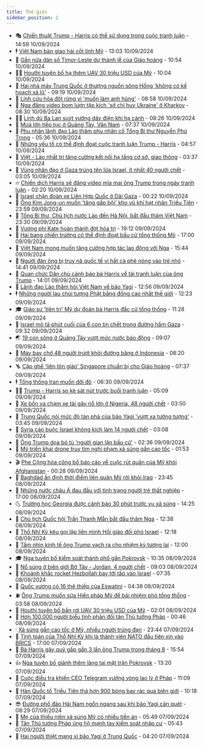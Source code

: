 ```yaml
---
title: Thế giới
sidebar_position: 2
---
```


<!-- vnexpress-the-gioi:START -->
- 🎭 [Chiến thuật Trump - Harris có thể sử dụng trong cuộc tranh luận](https://vnexpress.net/chien-thuat-trump-harris-co-the-su-dung-trong-cuoc-tranh-luan-4791014.html) - 14:59 10/09/2024
- 🕴 [Việt Nam bàn giao hài cốt lính Mỹ](https://vnexpress.net/viet-nam-ban-giao-hai-cot-linh-my-4791372.html) - 13:03 10/09/2024
- 🤭 [Gần nửa dân số Timor-Leste dự thánh lễ của Giáo hoàng](https://vnexpress.net/gan-nua-dan-so-timor-leste-du-thanh-le-cua-giao-hoang-4791277.html) - 10:54 10/09/2024
- 🧑‍💻 [Houthi tuyên bố hạ thêm UAV 30 triệu USD của Mỹ](https://vnexpress.net/houthi-tuyen-bo-ha-them-uav-30-trieu-usd-cua-my-4791238.html) - 10:04 10/09/2024
- 🦏 [Hai nhà máy Trung Quốc ở thượng nguồn sông Hồng &#39;không có kế hoạch xả lũ&#39;](https://vnexpress.net/hai-nha-may-trung-quoc-o-thuong-nguon-song-hong-khong-co-ke-hoach-xa-lu-4791278.html) - 09:19 10/09/2024
- 🦒 [Lính cứu hỏa đốt rừng vì &#39;muốn làm anh hùng&#39;](https://vnexpress.net/linh-cuu-hoa-dot-rung-vi-muon-lam-anh-hung-4791234.html) - 08:58 10/09/2024
- 🌈 [Nga đăng video bom lượn tập kích &#39;sở chỉ huy Ukraine&#39; ở Kharkov](https://vnexpress.net/nga-dang-video-bom-luon-tap-kich-so-chi-huy-ukraine-o-kharkov-4791096.html) - 08:30 10/09/2024
- 🧑‍🏫 [Lính dù Ba Lan suýt vướng dây điện khi hạ cánh](https://vnexpress.net/linh-du-ba-lan-suyt-vuong-day-dien-khi-ha-canh-4791159.html) - 08:26 10/09/2024
- 🐲 [Mưa lớn tiếp tục ở Quảng Tây, Vân Nam](https://vnexpress.net/mua-lon-tiep-tuc-o-quang-tay-van-nam-4791117.html) - 07:37 10/09/2024
- 🦒 [Phu nhân lãnh đạo Lào thăm phu nhân cố Tổng Bí thư Nguyễn Phú Trọng](https://vnexpress.net/phu-nhan-lanh-dao-lao-tham-phu-nhan-co-tong-bi-thu-nguyen-phu-trong-4791168.html) - 05:36 10/09/2024
- 🐻 [Những yếu tố có thể định đoạt cuộc tranh luận Trump - Harris](https://vnexpress.net/nhung-yeu-to-co-the-dinh-doat-cuoc-tranh-luan-trump-harris-4790570.html) - 04:57 10/09/2024
- 🚀 [Việt - Lào nhất trí tăng cường kết nối hạ tầng cơ sở, giao thông](https://vnexpress.net/viet-lao-nhat-tri-tang-cuong-ket-noi-ha-tang-co-so-giao-thong-4791029.html) - 03:37 10/09/2024
- 🥰 [Vùng nhân đạo ở Gaza trúng tên lửa Israel, ít nhất 40 người chết](https://vnexpress.net/vung-nhan-dao-o-gaza-trung-ten-lua-israel-it-nhat-40-nguoi-chet-4791007.html) - 03:05 10/09/2024
- 🔥 [Chiến dịch Harris sẽ đăng video mỉa mai ông Trump trong ngày tranh luận](https://vnexpress.net/chien-dich-harris-se-dang-video-mia-mai-ong-trump-trong-ngay-tranh-luan-4790892.html) - 02:20 10/09/2024
- 🥳 [Israel chặn đoàn xe Liên Hợp Quốc ở Dải Gaza](https://vnexpress.net/israel-chan-doan-xe-lien-hop-quoc-o-dai-gaza-4790981.html) - 00:22 10/09/2024
- 💼 [Ông Kim Jong-un muốn &#39;tăng gấp bội&#39; kho vũ khí hạt nhân Triều Tiên](https://vnexpress.net/ong-kim-jong-un-muon-tang-gap-boi-kho-vu-khi-hat-nhan-trieu-tien-4790974.html) - 23:59 09/09/2024
- 🤡 [Tổng Bí thư, Chủ tịch nước Lào đến Hà Nội, bắt đầu thăm Việt Nam](https://vnexpress.net/tong-bi-thu-chu-tich-nuoc-lao-den-ha-noi-bat-dau-tham-viet-nam-4790791.html) - 23:30 09/09/2024
- 🌁 [Vương phi Kate hoàn thành đợt hóa trị](https://vnexpress.net/vuong-phi-kate-hoan-thanh-dot-hoa-tri-4790953.html) - 19:12 09/09/2024
- 🤩 [Hai bang chiến trường có thể định đoạt bầu cử tổng thống Mỹ](https://vnexpress.net/hai-bang-chien-truong-co-the-dinh-doat-bau-cu-tong-thong-my-4788945.html) - 17:00 09/09/2024
- 🎉 [Việt Nam mong muốn tăng cường hợp tác lao động với Nga](https://vnexpress.net/viet-nam-mong-muon-tang-cuong-hop-tac-lao-dong-voi-nga-4790943.html) - 15:44 09/09/2024
- 🎉 [Người đàn ông bị truy nã quốc tế vì hất cà phê nóng vào trẻ nhỏ](https://vnexpress.net/nguoi-dan-ong-bi-truy-na-quoc-te-vi-hat-ca-phe-nong-vao-tre-nho-4790936.html) - 14:41 09/09/2024
- 🌁 [Quan chức Dân chủ cảnh báo bà Harris về tài tranh luận của ông Trump](https://vnexpress.net/quan-chuc-dan-chu-canh-bao-ba-harris-ve-tai-tranh-luan-cua-ong-trump-4790912.html) - 14:01 09/09/2024
- 🌊 [Lãnh đạo Lào thăm hỏi Việt Nam về bão Yagi](https://vnexpress.net/lanh-dao-lao-tham-hoi-viet-nam-ve-bao-yagi-4790921.html) - 12:56 09/09/2024
- 🕴 [Những người lau chùi tượng Phật bằng đồng cao nhất thế giới](https://vnexpress.net/nhung-nguoi-lau-chui-tuong-phat-bang-dong-cao-nhat-the-gioi-4790806.html) - 12:23 09/09/2024
- 🎓 [Giáo sư &#39;tiên tri&#39; Mỹ dự đoán bà Harris đắc cử tổng thống](https://vnexpress.net/giao-su-tien-tri-my-du-doan-ba-harris-dac-cu-tong-thong-4790822.html) - 11:28 09/09/2024
- 🦩 [Israel mô tả phút cuối của 6 con tin chết trong đường hầm Gaza](https://vnexpress.net/israel-mo-ta-phut-cuoi-cua-6-con-tin-chet-trong-duong-ham-gaza-4790789.html) - 09:32 09/09/2024
- 🌏 [19 con sông ở Quảng Tây vượt mức nước báo động](https://vnexpress.net/19-con-song-o-quang-tay-vuot-muc-nuoc-bao-dong-4790817.html) - 09:07 09/09/2024
- 🌋 [Máy bay chở 48 người trượt khỏi đường băng ở Indonesia](https://vnexpress.net/may-bay-cho-48-nguoi-truot-khoi-duong-bang-o-indonesia-4790786.html) - 08:20 09/09/2024
- 🪜 [Cặp ghế &#39;liên tôn giáo&#39; Singapore chuẩn bị cho Giáo hoàng](https://vnexpress.net/cap-ghe-lien-ton-giao-singapore-chuan-bi-cho-giao-hoang-4790602.html) - 07:37 09/09/2024
- 🕴 [Tổng thống Iran muốn dời đô](https://vnexpress.net/tong-thong-iran-muon-doi-do-4790579.html) - 06:30 09/09/2024
- 🧑‍🏫 [Trump - Harris so kè sát nút trước buổi tranh luận](https://vnexpress.net/trump-harris-so-ke-sat-nut-truoc-buoi-tranh-luan-4790586.html) - 05:09 09/09/2024
- 🌮 [Xe bồn va chạm xe tải gây nổ lớn ở Nigeria, 48 người chết](https://vnexpress.net/xe-bon-va-cham-xe-tai-gay-no-lon-o-nigeria-48-nguoi-chet-4790585.html) - 03:50 09/09/2024
- 🚦 [Trung Quốc nói mức độ tàn phá của bão Yagi &#39;vượt xa tưởng tượng&#39;](https://vnexpress.net/trung-quoc-noi-muc-do-tan-pha-cua-bao-yagi-vuot-xa-tuong-tuong-4790605.html) - 03:45 09/09/2024
- 💫 [Syria cáo buộc Israel không kích làm 14 người chết](https://vnexpress.net/syria-cao-buoc-israel-khong-kich-lam-14-nguoi-chet-4790593.html) - 03:08 09/09/2024
- 🤡 [Ông Trump dọa bỏ tù &#39;người gian lận bầu cử&#39;](https://vnexpress.net/ong-trump-doa-bo-tu-nguoi-gian-lan-bau-cu-4790553.html) - 02:36 09/09/2024
- 🦣 [Mỹ triển khai drone truy tìm nghi phạm xả súng gần cao tốc](https://vnexpress.net/my-trien-khai-drone-truy-tim-nghi-pham-xa-sung-gan-cao-toc-4790551.html) - 01:53 09/09/2024
- 🎬 [Phe Cộng hòa công bố báo cáo về cuộc rút quân của Mỹ khỏi Afghanistan](https://vnexpress.net/phe-cong-hoa-cong-bo-bao-cao-ve-cuoc-rut-quan-cua-my-khoi-afghanistan-4790544.html) - 00:28 09/09/2024
- 🎉 [Baghdad ấn định thời điểm liên quân Mỹ rời khỏi Iraq](https://vnexpress.net/baghdad-an-dinh-thoi-diem-lien-quan-my-roi-khoi-iraq-4790543.html) - 23:45 08/09/2024
- 🎡 [Những nước châu Á đau đầu với tình trạng người trẻ thất nghiệp](https://vnexpress.net/nhung-nuoc-chau-a-dau-dau-voi-tinh-trang-nguoi-tre-that-nghiep-4786926.html) - 17:00 08/09/2024
- 🌜 [Trường học Georgia được cảnh báo 30 phút trước vụ xả súng](https://vnexpress.net/truong-hoc-georgia-duoc-canh-bao-30-phut-truoc-vu-xa-sung-4790502.html) - 14:25 08/09/2024
- 🎡 [Chủ tịch Quốc hội Trần Thanh Mẫn bắt đầu thăm Nga](https://vnexpress.net/chu-tich-quoc-hoi-tran-thanh-man-bat-dau-tham-nga-4790497.html) - 12:38 08/09/2024
- 🤗 [Thổ Nhĩ Kỳ kêu gọi lập liên minh Hồi giáo đối phó Israel](https://vnexpress.net/tho-nhi-ky-keu-goi-lap-lien-minh-hoi-giao-doi-pho-israel-4790488.html) - 12:18 08/09/2024
- 🦩 [Tầm nhìn kinh tế ông Trump vạch ra cho nhiệm kỳ tương lai](https://vnexpress.net/tam-nhin-kinh-te-ong-trump-vach-ra-cho-nhiem-ky-tuong-lai-4789683.html) - 12:00 08/09/2024
- 🎓 [Nga tuyên bố kiểm soát thành phố gần Pokrovsk](https://vnexpress.net/nga-tuyen-bo-kiem-soat-thanh-pho-gan-pokrovsk-4790467.html) - 10:35 08/09/2024
- 🌁 [Nổ súng ở biên giới Bờ Tây - Jordan, 4 người chết](https://vnexpress.net/no-sung-o-bien-gioi-bo-tay-jordan-4-nguoi-chet-4790447.html) - 09:03 08/09/2024
- 🤩 [Khoảnh khắc rocket Hezbollah bay tới tấp vào Israel](https://vnexpress.net/khoanh-khac-rocket-hezbollah-bay-toi-tap-vao-israel-4790405.html) - 07:35 08/09/2024
- 👹 [Quốc vương có 16 thê thiếp của Eswatini](https://vnexpress.net/quoc-vuong-co-16-the-thiep-cua-eswatini-4789355.html) - 04:38 08/09/2024
- ⛽️ [Ông Trump muốn sửa Hiến pháp Mỹ để bãi nhiệm phó tổng thống](https://vnexpress.net/ong-trump-muon-sua-hien-phap-my-de-bai-nhiem-pho-tong-thong-4790358.html) - 03:58 08/09/2024
- 🚀 [Houthi tuyên bố bắn rơi UAV 30 triệu USD của Mỹ](https://vnexpress.net/houthi-tuyen-bo-ban-roi-uav-30-trieu-usd-cua-my-4790329.html) - 02:01 08/09/2024
- 🎡 [Hơn 100.000 người biểu tình phản đối tân Thủ tướng Pháp](https://vnexpress.net/hon-100-000-nguoi-bieu-tinh-phan-doi-tan-thu-tuong-phap-4790319.html) - 00:46 08/09/2024
- 🕯 [Xả súng gần cao tốc ở Mỹ, nhiều người trúng đạn](https://vnexpress.net/xa-sung-gan-cao-toc-o-my-nhieu-nguoi-trung-dan-4790321.html) - 23:44 07/09/2024
- 🐻 [Tính toán của Thổ Nhĩ Kỳ khi là thành viên NATO đầu tiên xin vào BRICS](https://vnexpress.net/tinh-toan-cua-tho-nhi-ky-khi-la-thanh-vien-nato-dau-tien-xin-vao-brics-4789421.html) - 17:00 07/09/2024
- 🚦 [Bà Harris gây quỹ gấp gần 3 lần ông Trump trong tháng 8](https://vnexpress.net/ba-harris-gay-quy-gap-gan-3-lan-ong-trump-trong-thang-8-4790298.html) - 15:54 07/09/2024
- 👍 [Nga tuyên bố giành thêm làng tại mặt trận Pokrovsk](https://vnexpress.net/nga-tuyen-bo-gianh-them-lang-tai-mat-tran-pokrovsk-4790265.html) - 13:20 07/09/2024
- 🚀 [Cuộc điều tra khiến CEO Telegram vướng vòng lao lý ở Pháp](https://vnexpress.net/cuoc-dieu-tra-khien-ceo-telegram-vuong-vong-lao-ly-o-phap-4790111.html) - 11:09 07/09/2024
- 🌮 [Hàn Quốc tố Triều Tiên thả hơn 900 bóng bay rác qua biên giới](https://vnexpress.net/han-quoc-to-trieu-tien-tha-hon-900-bong-bay-rac-qua-bien-gioi-4790227.html) - 10:18 07/09/2024
- 😎 [Đường phố đảo Hải Nam ngổn ngang sau khi bão Yagi càn quét](https://vnexpress.net/duong-pho-dao-hai-nam-ngon-ngang-sau-khi-bao-yagi-can-quet-4790186.html) - 08:29 07/09/2024
- 🐲 [Mẹ của thiếu niên xả súng Mỹ có nhiều tiền án](https://vnexpress.net/me-cua-thieu-nien-xa-sung-my-co-nhieu-tien-an-4790067.html) - 05:49 07/09/2024
- 💫 [Tân Thủ tướng Pháp ủng hộ mạnh tay kiểm soát nhập cư](https://vnexpress.net/tan-thu-tuong-phap-ung-ho-manh-tay-kiem-soat-nhap-cu-4790097.html) - 05:43 07/09/2024
- 👀 [Hai người thiệt mạng vì bão Yagi ở Trung Quốc](https://vnexpress.net/hai-nguoi-thiet-mang-vi-bao-yagi-o-trung-quoc-4790099.html) - 04:20 07/09/2024<!-- vnexpress-the-gioi:END -->